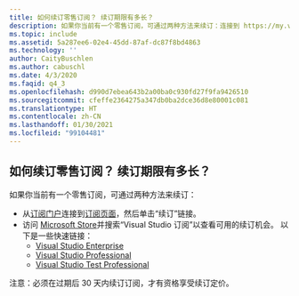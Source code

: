 ```yaml
---
title: 如何续订零售订阅？ 续订期限有多长？
description: 如果你当前有一个零售订阅，可通过两种方法来续订：连接到 https://my.visualstudio.com/subscriptions 并单击…
ms.topic: include
ms.assetid: 5a287ee6-02e4-45dd-87af-dc87f8bd4863
ms.technology: ''
author: CaityBuschlen
ms.author: cabuschl
ms.date: 4/3/2020
ms.faqid: q4_3
ms.openlocfilehash: d990d7ebea643b2a00ba0c930fd27f9fa9426510
ms.sourcegitcommit: cfeffe2364275a347db0ba2dce36d8e80001c081
ms.translationtype: HT
ms.contentlocale: zh-CN
ms.lasthandoff: 01/30/2021
ms.locfileid: "99104481"
---
```

## <a name="how-do-i-renew-my-retail-subscription-what-is-the-renewal-time-period"></a>如何续订零售订阅？ 续订期限有多长？

如果你当前有一个零售订阅，可通过两种方法来续订：

- 从[订阅门户](https://my.visualstudio.com/benefits)连接到[订阅页面](https://my.visualstudio.com/Subscriptions)，然后单击“续订”链接。
- 访问 [Microsoft Store](https://www.microsoft.com/store/b/home?rtc=1)并搜索“Visual Studio 订阅”以查看可用的续订机会。 以下是一些快速链接：
  - [Visual Studio Enterprise](https://www.microsoft.com/p/visual-studio-enterprise-subscription/dg7gmgf0dst4?activetab=pivot%3aoverviewtab)
  - [Visual Studio Professional](https://www.microsoft.com/p/visual-studio-professional-subscription/dg7gmgf0dst3?activetab=pivot%3aoverviewtab)
  - [Visual Studio Test Professional](https://www.microsoft.com/p/visual-studio-test-professional-subscription/dg7gmgf0dst6?activetab=pivot%3aoverviewtab)

注意：必须在过期后 30 天内续订订阅，才有资格享受续订定价。
